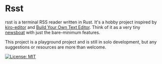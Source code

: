 # Rsst


rsst is a terminal RSS reader written in Rust. It's a hobby project inspired by [kiro-editor](https://github.com/rhysd/kiro-editor) and [Build Your Own Text Editor](https://viewsourcecode.org/snaptoken/kilo/index.html). Think of it as a very tiny [newsboat](https://github.com/newsboat/newsboat) with just the bare-minimum features.

This project is a playground project and is still in solo development, but any suggestions or resources are more than welcome.


[![License: MIT](https://img.shields.io/badge/License-MIT-yellow.svg)](https://opensource.org/licenses/MIT)
